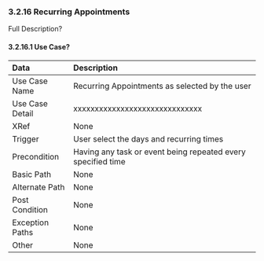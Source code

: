 ### 3.2.16 Recurring Appointments

Full Description?

#### 3.2.16.1 Use Case?

| Data          | Description |
|:--------------|:-----------------|
|Use Case Name  | Recurring Appointments as selected by the user|
|Use Case Detail| xxxxxxxxxxxxxxxxxxxxxxxxxxxxxx |
|XRef           | None|
|Trigger        | User select the days and recurring times|
|Precondition   | Having any task or event being repeated every specified time|                       
|Basic Path	| None|
|Alternate Path	| None|			
|Post Condition | None|
|Exception Paths| None|
|Other		| None |

